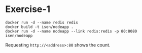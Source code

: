# Exercise-1

```
docker run -d --name redis redis
docker build -t isen/nodeapp .
docker run -d --name nodeapp --link redis:redis -p 80:8080 isen/nodeapp
```

Requesting `http://<address>:80` shows the count.